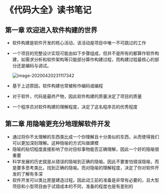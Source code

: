 # 《代码大全》读书笔记

## 第一章 欢迎进入软件构建的世界

- 软件构建是软件开发的核心活动，该活动是项目中唯一不可跳过的工作

- 一个项目的完整设计实现可能由如下步骤组成，但并不是所有的都算作软件构建，如需求分析和软件架构等只能部分算作构建过程，而构建过程最核心的部分还是编码与调试。

  ![image-20200420231117342](/home/floyd/PersonalCode/notes-gd/notes/代码大全/image-20200420231117342.png)

- 基于上述原因，软件构建也常被称作编码或编程

- 对于软件，代码是最终产物，因此软件构建的质量决定了项目的质量

- 一个程序员对软件构建的理解程度，决定了这名程序员的优秀程度

## 第二章 用隐喻更充分地理解软件开发

- 通过将你不太理解的东西类比成一个你理解且十分类似的东西，从而使得我们可以更加深刻理解。这种隐喻的方式叫做建模
- 隐喻的贴切程度直接影响了你对目标事物能否正确理解，因此一个好的隐喻很重要
- 科学发展的历史就是从错误的隐喻到正确的隐喻。因此不要害怕错误隐喻，而是要多思考类比，找到正确的隐喻。而对隐喻的理解程度，决定了你对软件开发的了解有多深
- 软件开发可以类比房屋建造过程。因此动工前的准备是非常有必要的，且大型项目和小型项目由于试错成本的不同，准备的程度也是有差别的



